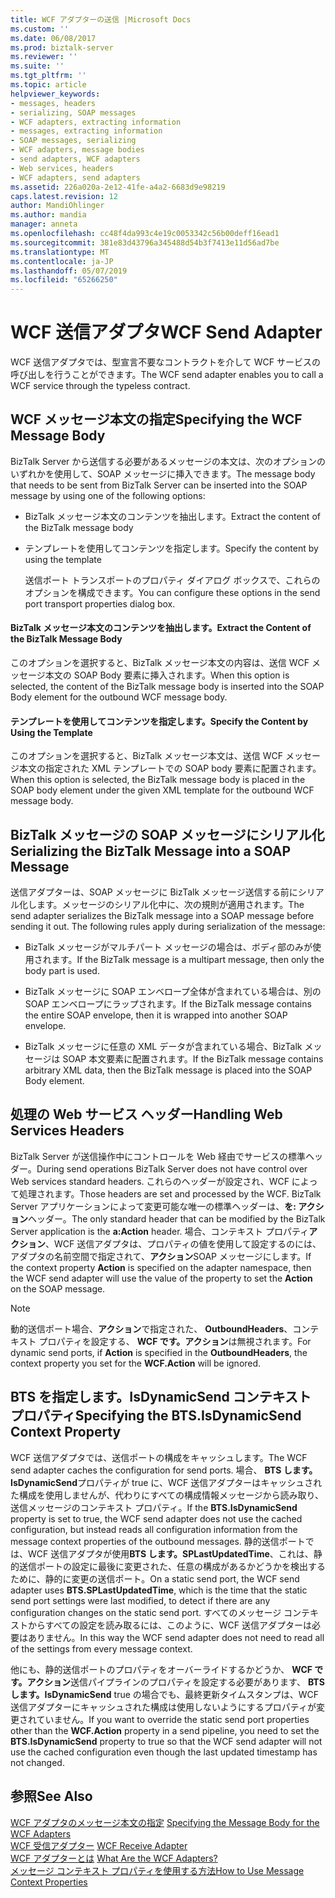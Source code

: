 ```yaml
---
title: WCF アダプターの送信 |Microsoft Docs
ms.custom: ''
ms.date: 06/08/2017
ms.prod: biztalk-server
ms.reviewer: ''
ms.suite: ''
ms.tgt_pltfrm: ''
ms.topic: article
helpviewer_keywords:
- messages, headers
- serializing, SOAP messages
- WCF adapters, extracting information
- messages, extracting information
- SOAP messages, serializing
- WCF adapters, message bodies
- send adapters, WCF adapters
- Web services, headers
- WCF adapters, send adapters
ms.assetid: 226a020a-2e12-41fe-a4a2-6683d9e98219
caps.latest.revision: 12
author: MandiOhlinger
ms.author: mandia
manager: anneta
ms.openlocfilehash: cc48f4da993c4e19c0053342c56b00deff16ead1
ms.sourcegitcommit: 381e83d43796a345488d54b3f7413e11d56ad7be
ms.translationtype: MT
ms.contentlocale: ja-JP
ms.lasthandoff: 05/07/2019
ms.locfileid: "65266250"
---
```

# <a name="wcf-send-adapter"></a><span data-ttu-id="e40f8-102">WCF 送信アダプタ</span><span class="sxs-lookup"><span data-stu-id="e40f8-102">WCF Send Adapter</span></span>
<span data-ttu-id="e40f8-103">WCF 送信アダプタでは、型宣言不要なコントラクトを介して WCF サービスの呼び出しを行うことができます。</span><span class="sxs-lookup"><span data-stu-id="e40f8-103">The WCF send adapter enables you to call a WCF service through the typeless contract.</span></span>  
  
## <a name="specifying-the-wcf-message-body"></a><span data-ttu-id="e40f8-104">WCF メッセージ本文の指定</span><span class="sxs-lookup"><span data-stu-id="e40f8-104">Specifying the WCF Message Body</span></span>  
 <span data-ttu-id="e40f8-105">BizTalk Server から送信する必要があるメッセージの本文は、次のオプションのいずれかを使用して、SOAP メッセージに挿入できます。</span><span class="sxs-lookup"><span data-stu-id="e40f8-105">The message body that needs to be sent from BizTalk Server can be inserted into the SOAP message by using one of the following options:</span></span>  
  
- <span data-ttu-id="e40f8-106">BizTalk メッセージ本文のコンテンツを抽出します。</span><span class="sxs-lookup"><span data-stu-id="e40f8-106">Extract the content of the BizTalk message body</span></span>  
  
- <span data-ttu-id="e40f8-107">テンプレートを使用してコンテンツを指定します。</span><span class="sxs-lookup"><span data-stu-id="e40f8-107">Specify the content by using the template</span></span>  
  
  <span data-ttu-id="e40f8-108">送信ポート トランスポートのプロパティ ダイアログ ボックスで、これらのオプションを構成できます。</span><span class="sxs-lookup"><span data-stu-id="e40f8-108">You can configure these options in the send port transport properties dialog box.</span></span>  
  
#### <a name="extract-the-content-of-the-biztalk-message-body"></a><span data-ttu-id="e40f8-109">BizTalk メッセージ本文のコンテンツを抽出します。</span><span class="sxs-lookup"><span data-stu-id="e40f8-109">Extract the Content of the BizTalk Message Body</span></span>  
 <span data-ttu-id="e40f8-110">このオプションを選択すると、BizTalk メッセージ本文の内容は、送信 WCF メッセージ本文の SOAP Body 要素に挿入されます。</span><span class="sxs-lookup"><span data-stu-id="e40f8-110">When this option is selected, the content of the BizTalk message body is inserted into the SOAP Body element for the outbound WCF message body.</span></span>  
  
#### <a name="specify-the-content-by-using-the-template"></a><span data-ttu-id="e40f8-111">テンプレートを使用してコンテンツを指定します。</span><span class="sxs-lookup"><span data-stu-id="e40f8-111">Specify the Content by Using the Template</span></span>  
 <span data-ttu-id="e40f8-112">このオプションを選択すると、BizTalk メッセージ本文は、送信 WCF メッセージ本文の指定された XML テンプレートでの SOAP body 要素に配置されます。</span><span class="sxs-lookup"><span data-stu-id="e40f8-112">When this option is selected, the BizTalk message body is placed in the SOAP body element under the given XML template for the outbound WCF message body.</span></span>  
  
## <a name="serializing-the-biztalk-message-into-a-soap-message"></a><span data-ttu-id="e40f8-113">BizTalk メッセージの SOAP メッセージにシリアル化</span><span class="sxs-lookup"><span data-stu-id="e40f8-113">Serializing the BizTalk Message into a SOAP Message</span></span>  
 <span data-ttu-id="e40f8-114">送信アダプターは、SOAP メッセージに BizTalk メッセージ送信する前にシリアル化します。メッセージのシリアル化中に、次の規則が適用されます。</span><span class="sxs-lookup"><span data-stu-id="e40f8-114">The send adapter serializes the BizTalk message into a SOAP message before sending it out. The following rules apply during serialization of the message:</span></span>  
  
-   <span data-ttu-id="e40f8-115">BizTalk メッセージがマルチパート メッセージの場合は、ボディ部のみが使用されます。</span><span class="sxs-lookup"><span data-stu-id="e40f8-115">If the BizTalk message is a multipart message, then only the body part is used.</span></span>  
  
-   <span data-ttu-id="e40f8-116">BizTalk メッセージに SOAP エンベロープ全体が含まれている場合は、別の SOAP エンベロープにラップされます。</span><span class="sxs-lookup"><span data-stu-id="e40f8-116">If the BizTalk message contains the entire SOAP envelope, then it is wrapped into another SOAP envelope.</span></span>  
  
-   <span data-ttu-id="e40f8-117">BizTalk メッセージに任意の XML データが含まれている場合、BizTalk メッセージは SOAP 本文要素に配置されます。</span><span class="sxs-lookup"><span data-stu-id="e40f8-117">If the BizTalk message contains arbitrary XML data, then the BizTalk message is placed into the SOAP Body element.</span></span>  
  
## <a name="handling-web-services-headers"></a><span data-ttu-id="e40f8-118">処理の Web サービス ヘッダー</span><span class="sxs-lookup"><span data-stu-id="e40f8-118">Handling Web Services Headers</span></span>  
 <span data-ttu-id="e40f8-119">BizTalk Server が送信操作中にコントロールを Web 経由でサービスの標準ヘッダー。</span><span class="sxs-lookup"><span data-stu-id="e40f8-119">During send operations BizTalk Server does not have control over Web services standard headers.</span></span> <span data-ttu-id="e40f8-120">これらのヘッダーが設定され、WCF によって処理されます。</span><span class="sxs-lookup"><span data-stu-id="e40f8-120">Those headers are set and processed by the WCF.</span></span> <span data-ttu-id="e40f8-121">BizTalk Server アプリケーションによって変更可能な唯一の標準ヘッダーは、**を: アクション**ヘッダー。</span><span class="sxs-lookup"><span data-stu-id="e40f8-121">The only standard header that can be modified by the BizTalk Server application is the **a:Action** header.</span></span> <span data-ttu-id="e40f8-122">場合、コンテキスト プロパティ**アクション**、WCF 送信アダプタは、プロパティの値を使用して設定するのには、アダプタの名前空間で指定されて、**アクション**SOAP メッセージにします。</span><span class="sxs-lookup"><span data-stu-id="e40f8-122">If the context property **Action** is specified on the adapter namespace, then the WCF send adapter will use the value of the property to set the **Action** on the SOAP message.</span></span>  
  
> [!NOTE]
>  <span data-ttu-id="e40f8-123">動的送信ポート場合、**アクション**で指定された、 **OutboundHeaders**、コンテキスト プロパティを設定する、 **WCF です。アクション**は無視されます。</span><span class="sxs-lookup"><span data-stu-id="e40f8-123">For dynamic send ports, if **Action** is specified in the **OutboundHeaders**, the context property you set for the **WCF.Action** will be ignored.</span></span>  
  
## <a name="specifying-the-btsisdynamicsend-context-property"></a><span data-ttu-id="e40f8-124">BTS を指定します。IsDynamicSend コンテキスト プロパティ</span><span class="sxs-lookup"><span data-stu-id="e40f8-124">Specifying the BTS.IsDynamicSend Context Property</span></span>  
 <span data-ttu-id="e40f8-125">WCF 送信アダプタでは、送信ポートの構成をキャッシュします。</span><span class="sxs-lookup"><span data-stu-id="e40f8-125">The WCF send adapter caches the configuration for send ports.</span></span> <span data-ttu-id="e40f8-126">場合、 **BTS します。IsDynamicSend**プロパティが true に、WCF 送信アダプターはキャッシュされた構成を使用しませんが、代わりにすべての構成情報メッセージから読み取り、送信メッセージのコンテキスト プロパティ。</span><span class="sxs-lookup"><span data-stu-id="e40f8-126">If the **BTS.IsDynamicSend** property is set to true, the WCF send adapter does not use the cached configuration, but instead reads all configuration information from the message context properties of the outbound messages.</span></span> <span data-ttu-id="e40f8-127">静的送信ポートでは、WCF 送信アダプタが使用**BTS します。SPLastUpdatedTime**、これは、静的送信ポートの設定に最後に変更された、任意の構成があるかどうかを検出するために、静的に変更の送信ポート。</span><span class="sxs-lookup"><span data-stu-id="e40f8-127">On a static send port, the WCF send adapter uses **BTS.SPLastUpdatedTime**, which is the time that the static send port settings were last modified, to detect if there are any configuration changes on the static send port.</span></span> <span data-ttu-id="e40f8-128">すべてのメッセージ コンテキストからすべての設定を読み取るには、このように、WCF 送信アダプターは必要はありません。</span><span class="sxs-lookup"><span data-stu-id="e40f8-128">In this way the WCF send adapter does not need to read all of the settings from every message context.</span></span>  
  
 <span data-ttu-id="e40f8-129">他にも、静的送信ポートのプロパティをオーバーライドするかどうか、 **WCF です。アクション**送信パイプラインのプロパティを設定する必要があります、 **BTS します。IsDynamicSend** true の場合でも、最終更新タイムスタンプは、WCF 送信アダプターにキャッシュされた構成は使用しないようにするプロパティが変更されていません。</span><span class="sxs-lookup"><span data-stu-id="e40f8-129">If you want to override the static send port properties other than the **WCF.Action** property in a send pipeline, you need to set the **BTS.IsDynamicSend** property to true so that the WCF send adapter will not use the cached configuration even though the last updated timestamp has not changed.</span></span>  
  
## <a name="see-also"></a><span data-ttu-id="e40f8-130">参照</span><span class="sxs-lookup"><span data-stu-id="e40f8-130">See Also</span></span>  
 <span data-ttu-id="e40f8-131">[WCF アダプタのメッセージ本文の指定](../core/specifying-the-message-body-for-the-wcf-adapters.md) </span><span class="sxs-lookup"><span data-stu-id="e40f8-131">[Specifying the Message Body for the WCF Adapters](../core/specifying-the-message-body-for-the-wcf-adapters.md) </span></span>  
 <span data-ttu-id="e40f8-132">[WCF 受信アダプター](../core/wcf-receive-adapter.md) </span><span class="sxs-lookup"><span data-stu-id="e40f8-132">[WCF Receive Adapter](../core/wcf-receive-adapter.md) </span></span>  
 <span data-ttu-id="e40f8-133">[WCF アダプターとは](../core/what-are-the-wcf-adapters.md) </span><span class="sxs-lookup"><span data-stu-id="e40f8-133">[What Are the WCF Adapters?](../core/what-are-the-wcf-adapters.md) </span></span>  
 [<span data-ttu-id="e40f8-134">メッセージ コンテキスト プロパティを使用する方法</span><span class="sxs-lookup"><span data-stu-id="e40f8-134">How to Use Message Context Properties</span></span>](../core/how-to-use-message-context-properties.md)